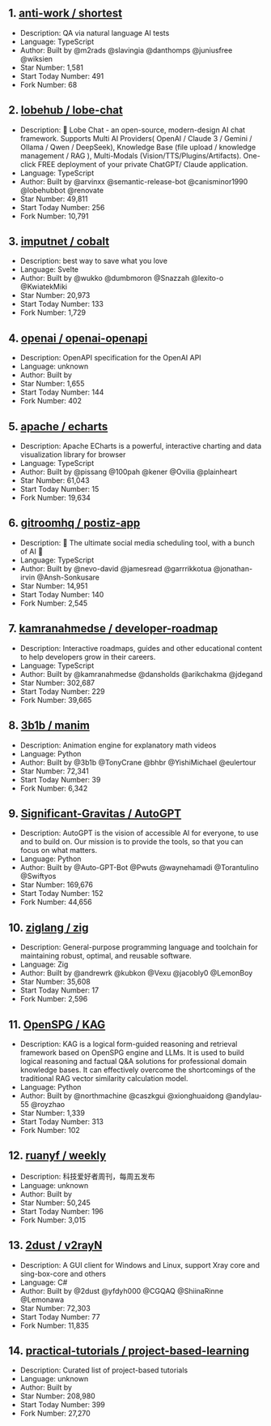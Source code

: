 ## 1. [anti-work / shortest](https://github.com/anti-work/shortest)
- Description: QA via natural language AI tests
- Language: TypeScript
- Author: Built by @m2rads @slavingia @danthomps @juniusfree @wiksien
- Star Number: 1,581
- Start Today Number: 491
- Fork Number: 68

## 2. [lobehub / lobe-chat](https://github.com/lobehub/lobe-chat)
- Description: 🤯 Lobe Chat - an open-source, modern-design AI chat framework. Supports Multi AI Providers( OpenAI / Claude 3 / Gemini / Ollama / Qwen / DeepSeek), Knowledge Base (file upload / knowledge management / RAG ), Multi-Modals (Vision/TTS/Plugins/Artifacts). One-click FREE deployment of your private ChatGPT/ Claude application.
- Language: TypeScript
- Author: Built by @arvinxx @semantic-release-bot @canisminor1990 @lobehubbot @renovate
- Star Number: 49,811
- Start Today Number: 256
- Fork Number: 10,791

## 3. [imputnet / cobalt](https://github.com/imputnet/cobalt)
- Description: best way to save what you love
- Language: Svelte
- Author: Built by @wukko @dumbmoron @Snazzah @lexito-o @KwiatekMiki
- Star Number: 20,973
- Start Today Number: 133
- Fork Number: 1,729

## 4. [openai / openai-openapi](https://github.com/openai/openai-openapi)
- Description: OpenAPI specification for the OpenAI API
- Language: unknown
- Author: Built by
- Star Number: 1,655
- Start Today Number: 144
- Fork Number: 402

## 5. [apache / echarts](https://github.com/apache/echarts)
- Description: Apache ECharts is a powerful, interactive charting and data visualization library for browser
- Language: TypeScript
- Author: Built by @pissang @100pah @kener @Ovilia @plainheart
- Star Number: 61,043
- Start Today Number: 15
- Fork Number: 19,634

## 6. [gitroomhq / postiz-app](https://github.com/gitroomhq/postiz-app)
- Description: 📨 The ultimate social media scheduling tool, with a bunch of AI 🤖
- Language: TypeScript
- Author: Built by @nevo-david @jamesread @garrrikkotua @jonathan-irvin @Ansh-Sonkusare
- Star Number: 14,951
- Start Today Number: 140
- Fork Number: 2,545

## 7. [kamranahmedse / developer-roadmap](https://github.com/kamranahmedse/developer-roadmap)
- Description: Interactive roadmaps, guides and other educational content to help developers grow in their careers.
- Language: TypeScript
- Author: Built by @kamranahmedse @dansholds @arikchakma @jdegand
- Star Number: 302,687
- Start Today Number: 229
- Fork Number: 39,665

## 8. [3b1b / manim](https://github.com/3b1b/manim)
- Description: Animation engine for explanatory math videos
- Language: Python
- Author: Built by @3b1b @TonyCrane @bhbr @YishiMichael @eulertour
- Star Number: 72,341
- Start Today Number: 39
- Fork Number: 6,342

## 9. [Significant-Gravitas / AutoGPT](https://github.com/Significant-Gravitas/AutoGPT)
- Description: AutoGPT is the vision of accessible AI for everyone, to use and to build on. Our mission is to provide the tools, so that you can focus on what matters.
- Language: Python
- Author: Built by @Auto-GPT-Bot @Pwuts @waynehamadi @Torantulino @Swiftyos
- Star Number: 169,676
- Start Today Number: 152
- Fork Number: 44,656

## 10. [ziglang / zig](https://github.com/ziglang/zig)
- Description: General-purpose programming language and toolchain for maintaining robust, optimal, and reusable software.
- Language: Zig
- Author: Built by @andrewrk @kubkon @Vexu @jacobly0 @LemonBoy
- Star Number: 35,608
- Start Today Number: 17
- Fork Number: 2,596

## 11. [OpenSPG / KAG](https://github.com/OpenSPG/KAG)
- Description: KAG is a logical form-guided reasoning and retrieval framework based on OpenSPG engine and LLMs. It is used to build logical reasoning and factual Q&A solutions for professional domain knowledge bases. It can effectively overcome the shortcomings of the traditional RAG vector similarity calculation model.
- Language: Python
- Author: Built by @northmachine @caszkgui @xionghuaidong @andylau-55 @royzhao
- Star Number: 1,339
- Start Today Number: 313
- Fork Number: 102

## 12. [ruanyf / weekly](https://github.com/ruanyf/weekly)
- Description: 科技爱好者周刊，每周五发布
- Language: unknown
- Author: Built by
- Star Number: 50,245
- Start Today Number: 196
- Fork Number: 3,015

## 13. [2dust / v2rayN](https://github.com/2dust/v2rayN)
- Description: A GUI client for Windows and Linux, support Xray core and sing-box-core and others
- Language: C#
- Author: Built by @2dust @yfdyh000 @CGQAQ @ShiinaRinne @Lemonawa
- Star Number: 72,303
- Start Today Number: 77
- Fork Number: 11,835

## 14. [practical-tutorials / project-based-learning](https://github.com/practical-tutorials/project-based-learning)
- Description: Curated list of project-based tutorials
- Language: unknown
- Author: Built by
- Star Number: 208,980
- Start Today Number: 399
- Fork Number: 27,270